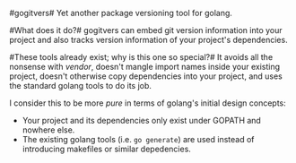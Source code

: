 #gogitvers#
Yet another package versioning tool for golang.

#What does it do?#
gogitvers can embed git version information into your project and also
tracks version information of your project's dependencies.

#These tools already exist; why is this one so special?#
It avoids all the nonsense with *vendor*, doesn't mangle import names
inside your existing project, doesn't otherwise copy dependencies
into your project, and uses the standard golang tools to do its job.

I consider this to be more *pure* in terms of golang's initial design concepts:
* Your project and its dependencies only exist under GOPATH and nowhere else.
* The existing golang tools (i.e. `go generate`) are used instead of introducing
makefiles or similar depedencies.
